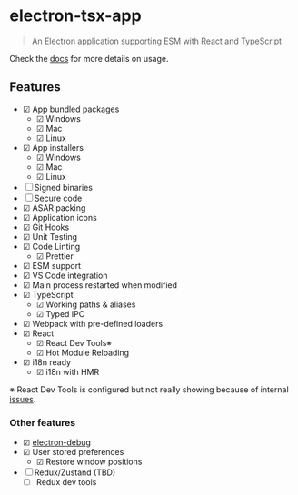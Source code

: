 # electron-tsx-app

> An Electron application supporting ESM with React and TypeScript

Check the [docs](./docs/README.md) for more details on usage.

## Features

- ☑ App bundled packages
  - ☑ Windows
  - ☑ Mac
  - ☑ Linux
- ☑ App installers
  - ☑ Windows
  - ☑ Mac
  - ☑ Linux
- ☐ Signed binaries
- ☐ Secure code
- ☑ ASAR packing
- ☑ Application icons
- ☑ Git Hooks
- ☑ Unit Testing
- ☑ Code Linting
  - ☑ Prettier
- ☑ ESM support
- ☑ VS Code integration
- ☑ Main process restarted when modified
- ☑ TypeScript
  - ☑ Working paths & aliases
  - ☑ Typed IPC
- ☑ Webpack with pre-defined loaders
- ☑ React
  - ☑ React Dev Tools※
  - ☑ Hot Module Reloading
- ☑ i18n ready
  - ☑ i18n with HMR

※ React Dev Tools is configured but not really showing because of internal [issues](https://github.com/MarshallOfSound/electron-devtools-installer/issues/195).

### Other features

- ☑ [electron-debug](https://github.com/sindresorhus/electron-debug)
- ☑ User stored preferences
  - ☑ Restore window positions
- ☐ Redux/Zustand (TBD)
  - ☐ Redux dev tools
